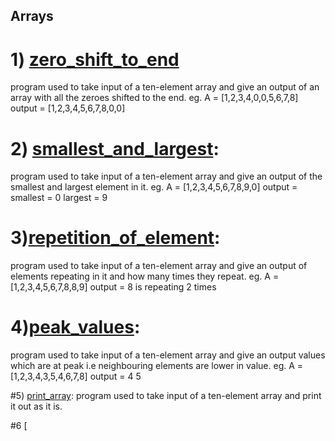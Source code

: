 ## Arrays
# 1) [zero_shift_to_end](https://github.com/MehulSaini/Arrays/blob/31c0e6c13b103f4127cf60a7417dd849a9a6685b/zero_shift_to_end.cpp)
program used to take input of a ten-element array and give an output of an array with all the zeroes shifted to the end.
eg. A = [1,2,3,4,0,0,5,6,7,8]
output = [1,2,3,4,5,6,7,8,0,0]

# 2) [smallest_and_largest](https://github.com/MehulSaini/Arrays/blob/dc3e532519ce2fac55d85fe5406946393fbdf45b/smallest_and_largest.cpp):
program used to take input of a ten-element array and give an output of the smallest and largest element in it.
eg. A = [1,2,3,4,5,6,7,8,9,0]
output = smallest = 0
largest = 9

# 3)[repetition_of_element](https://github.com/MehulSaini/Arrays/blob/4ba9c7995e57d31336d9690238353d7a3709319a/repetition_of_element.cpp):
program used to take input of a ten-element array and give an output of elements repeating in it and how many times they repeat.
eg. A = [1,2,3,4,5,6,7,8,8,9]
output = 8 is repeating 2 times

# 4)[peak_values](https://github.com/MehulSaini/Arrays/blob/f46d48c69baf62f94fba4a81959d39979ce99a8a/peak_values.cpp):
program used to take input of a ten-element array and give an output values which are at peak i.e neighbouring elements are lower in value.
eg. A = [1,2,3,4,3,5,4,6,7,8]
output = 4 5

#5) [print_array](https://github.com/MehulSaini/Arrays/blob/6f3314baa8a85990bc1402842f198e722c6d8a8d/print_array.cpp):
program used to take input of a ten-element array and print it out as it is.

#6 [

